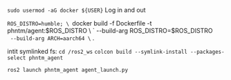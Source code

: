 `sudo usermod -aG docker ${USER}`
Log in and out

`ROS_DISTRO=humble; \
`docker build -f Dockerfile -t phntm/agent:$ROS_DISTRO \
`  --build-arg ROS_DISTRO=$ROS_DISTRO \
`  --build-arg ARCH=aarch64 \
` .

intit symlinked fs:
`cd /ros2_ws`
`colcon build --symlink-install --packages-select phntm_agent`

`ros2 launch phntm_agent agent_launch.py`